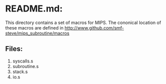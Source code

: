 # README.md:

This directory contains a set of macros for MIPS.
The cononical location of these macros are defined in 
http://www.github.com/smf-steve/mips_subroutine/macros


## Files:
1. syscalls.s
1. subroutine.s
1. stack.s
1. io.s